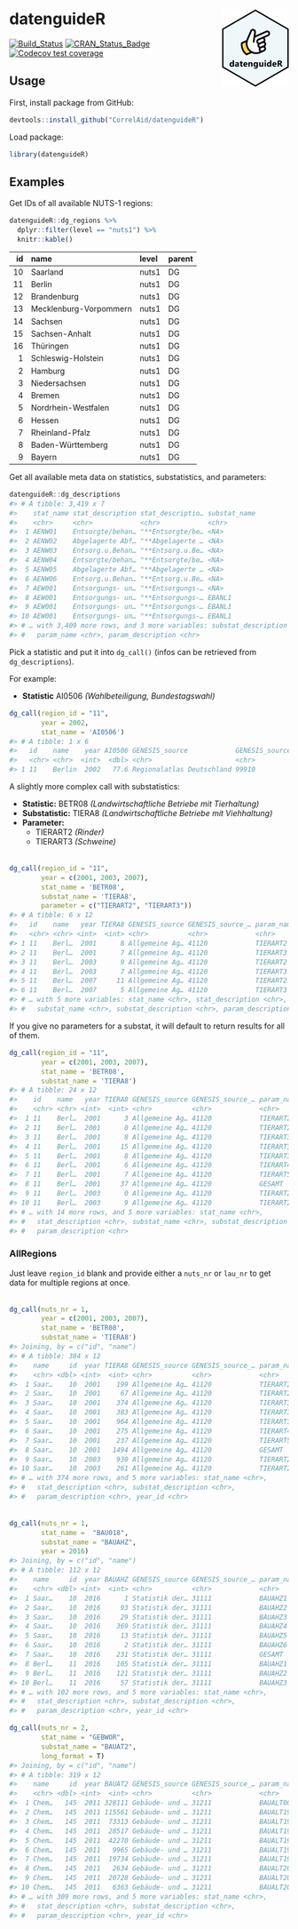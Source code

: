 
<!-- README.md is generated from README.Rmd. Please edit that file -->

# datenguideR <img src='man/figures/logo.png' align="right" height="139" />

<!-- badges: start -->

[![Build\_Status](https://travis-ci.org/CorrelAid/datenguideR.svg?branch=master)](https://travis-ci.org/CorrelAid/datenguideR)
[![CRAN\_Status\_Badge](http://www.r-pkg.org/badges/version/datenguideR)](https://cran.r-project.org/package=datenguideR)
[![Codecov test
coverage](https://codecov.io/gh/CorrelAid/datenguideR/branch/master/graph/badge.svg)](https://codecov.io/gh/CorrelAid/datenguideR?branch=master)
<!-- badges: end -->

## Usage

First, install package from GitHub:

``` r
devtools::install_github("CorrelAid/datenguideR")
```

Load package:

``` r
library(datenguideR)
```

## Examples

Get IDs of all available NUTS-1 regions:

``` r
datenguideR::dg_regions %>%
  dplyr::filter(level == "nuts1") %>%
  knitr::kable()
```

| id | name                   | level | parent |
| -: | :--------------------- | :---- | :----- |
| 10 | Saarland               | nuts1 | DG     |
| 11 | Berlin                 | nuts1 | DG     |
| 12 | Brandenburg            | nuts1 | DG     |
| 13 | Mecklenburg-Vorpommern | nuts1 | DG     |
| 14 | Sachsen                | nuts1 | DG     |
| 15 | Sachsen-Anhalt         | nuts1 | DG     |
| 16 | Thüringen              | nuts1 | DG     |
|  1 | Schleswig-Holstein     | nuts1 | DG     |
|  2 | Hamburg                | nuts1 | DG     |
|  3 | Niedersachsen          | nuts1 | DG     |
|  4 | Bremen                 | nuts1 | DG     |
|  5 | Nordrhein-Westfalen    | nuts1 | DG     |
|  6 | Hessen                 | nuts1 | DG     |
|  7 | Rheinland-Pfalz        | nuts1 | DG     |
|  8 | Baden-Württemberg      | nuts1 | DG     |
|  9 | Bayern                 | nuts1 | DG     |

Get all available meta data on statistics, substatistics, and
parameters:

``` r
datenguideR::dg_descriptions
#> # A tibble: 3,419 x 7
#>    stat_name stat_description stat_descriptio… substat_name
#>    <chr>     <chr>            <chr>            <chr>       
#>  1 AENW01    Entsorgte/behan… "**Entsorgte/be… <NA>        
#>  2 AENW02    Abgelagerte Abf… "**Abgelagerte … <NA>        
#>  3 AENW03    Entsorg.u.Behan… "**Entsorg.u.Be… <NA>        
#>  4 AENW04    Entsorgte/behan… "**Entsorgte/be… <NA>        
#>  5 AENW05    Abgelagerte Abf… "**Abgelagerte … <NA>        
#>  6 AENW06    Entsorg.u.Behan… "**Entsorg.u.Be… <NA>        
#>  7 AEW001    Entsorgungs- un… "**Entsorgungs-… <NA>        
#>  8 AEW001    Entsorgungs- un… "**Entsorgungs-… EBANL1      
#>  9 AEW001    Entsorgungs- un… "**Entsorgungs-… EBANL1      
#> 10 AEW001    Entsorgungs- un… "**Entsorgungs-… EBANL1      
#> # … with 3,409 more rows, and 3 more variables: substat_description <chr>,
#> #   param_name <chr>, param_description <chr>
```

Pick a statistic and put it into `dg_call()` (infos can be retrieved
from `dg_descriptions`).

For example:

  - **Statistic** AI0506 *(Wahlbeteiligung, Bundestagswahl)*

<!-- end list -->

``` r
dg_call(region_id = "11",
        year = 2002,
        stat_name = 'AI0506')
#> # A tibble: 1 x 6
#>   id    name    year AI0506 GENESIS_source            GENESIS_source_nr
#>   <chr> <chr>  <int>  <dbl> <chr>                     <chr>            
#> 1 11    Berlin  2002   77.6 Regionalatlas Deutschland 99910
```

A slightly more complex call with substatistics:

  - **Statistic:** BETR08 *(Landwirtschaftliche Betriebe mit
    Tierhaltung)*
  - **Substatistic:** TIERA8 *(Landwirtschaftliche Betriebe mit
    Viehhaltung)*
  - **Parameter:**
      - TIERART2 *(Rinder)*
      - TIERART3 *(Schweine)*

<!-- end list -->

``` r

dg_call(region_id = "11", 
        year = c(2001, 2003, 2007), 
        stat_name = 'BETR08', 
        substat_name = 'TIERA8', 
        parameter = c("TIERART2", "TIERART3")) 
#> # A tibble: 6 x 12
#>   id    name   year TIERA8 GENESIS_source GENESIS_source_… param_name
#>   <chr> <chr> <int>  <int> <chr>          <chr>            <chr>     
#> 1 11    Berl…  2001      8 Allgemeine Ag… 41120            TIERART2  
#> 2 11    Berl…  2001      7 Allgemeine Ag… 41120            TIERART3  
#> 3 11    Berl…  2003      9 Allgemeine Ag… 41120            TIERART2  
#> 4 11    Berl…  2003      7 Allgemeine Ag… 41120            TIERART3  
#> 5 11    Berl…  2007     11 Allgemeine Ag… 41120            TIERART2  
#> 6 11    Berl…  2007      5 Allgemeine Ag… 41120            TIERART3  
#> # … with 5 more variables: stat_name <chr>, stat_description <chr>,
#> #   substat_name <chr>, substat_description <chr>, param_description <chr>
```

If you give no parameters for a substat, it will default to return
results for all of them.

``` r
dg_call(region_id = "11", 
        year = c(2001, 2003, 2007), 
        stat_name = 'BETR08', 
        substat_name = 'TIERA8') 
#> # A tibble: 24 x 12
#>    id    name   year TIERA8 GENESIS_source GENESIS_source_… param_name
#>    <chr> <chr> <int>  <int> <chr>          <chr>            <chr>     
#>  1 11    Berl…  2001      3 Allgemeine Ag… 41120            TIERART2  
#>  2 11    Berl…  2001      0 Allgemeine Ag… 41120            TIERART210
#>  3 11    Berl…  2001      8 Allgemeine Ag… 41120            TIERART3  
#>  4 11    Berl…  2001     15 Allgemeine Ag… 41120            TIERART304
#>  5 11    Berl…  2001      8 Allgemeine Ag… 41120            TIERART309
#>  6 11    Berl…  2001      6 Allgemeine Ag… 41120            TIERART4  
#>  7 11    Berl…  2001      7 Allgemeine Ag… 41120            TIERART502
#>  8 11    Berl…  2001     37 Allgemeine Ag… 41120            GESAMT    
#>  9 11    Berl…  2003      0 Allgemeine Ag… 41120            TIERART2  
#> 10 11    Berl…  2003      9 Allgemeine Ag… 41120            TIERART210
#> # … with 14 more rows, and 5 more variables: stat_name <chr>,
#> #   stat_description <chr>, substat_name <chr>, substat_description <chr>,
#> #   param_description <chr>
```

### AllRegions

Just leave `region_id` blank and provide either a `nuts_nr` or `lau_nr`
to get data for multiple regions at once.

``` r

dg_call(nuts_nr = 1,
        year = c(2001, 2003, 2007), 
        stat_name = 'BETR08', 
        substat_name = 'TIERA8') 
#> Joining, by = c("id", "name")
#> # A tibble: 384 x 12
#>    name     id  year TIERA8 GENESIS_source GENESIS_source_… param_name
#>    <chr> <dbl> <int>  <int> <chr>          <chr>            <chr>     
#>  1 Saar…    10  2001    199 Allgemeine Ag… 41120            TIERART2  
#>  2 Saar…    10  2001     67 Allgemeine Ag… 41120            TIERART210
#>  3 Saar…    10  2001    374 Allgemeine Ag… 41120            TIERART3  
#>  4 Saar…    10  2001    383 Allgemeine Ag… 41120            TIERART304
#>  5 Saar…    10  2001    964 Allgemeine Ag… 41120            TIERART309
#>  6 Saar…    10  2001    275 Allgemeine Ag… 41120            TIERART4  
#>  7 Saar…    10  2001    237 Allgemeine Ag… 41120            TIERART502
#>  8 Saar…    10  2001   1494 Allgemeine Ag… 41120            GESAMT    
#>  9 Saar…    10  2003    930 Allgemeine Ag… 41120            TIERART2  
#> 10 Saar…    10  2003    261 Allgemeine Ag… 41120            TIERART210
#> # … with 374 more rows, and 5 more variables: stat_name <chr>,
#> #   stat_description <chr>, substat_description <chr>,
#> #   param_description <chr>, year_id <chr>
```

``` r

dg_call(nuts_nr = 1,
        stat_name =  "BAU018",
        substat_name = "BAUAHZ",
        year = 2016)
#> Joining, by = c("id", "name")
#> # A tibble: 112 x 12
#>    name     id  year BAUAHZ GENESIS_source GENESIS_source_… param_name
#>    <chr> <dbl> <int>  <int> <chr>          <chr>            <chr>     
#>  1 Saar…    10  2016      1 Statistik der… 31111            BAUAHZ1   
#>  2 Saar…    10  2016     93 Statistik der… 31111            BAUAHZ2   
#>  3 Saar…    10  2016     29 Statistik der… 31111            BAUAHZ3   
#>  4 Saar…    10  2016    369 Statistik der… 31111            BAUAHZ4   
#>  5 Saar…    10  2016     13 Statistik der… 31111            BAUAHZ5   
#>  6 Saar…    10  2016      2 Statistik der… 31111            BAUAHZ6   
#>  7 Saar…    10  2016    231 Statistik der… 31111            GESAMT    
#>  8 Berl…    11  2016    105 Statistik der… 31111            BAUAHZ1   
#>  9 Berl…    11  2016    121 Statistik der… 31111            BAUAHZ2   
#> 10 Berl…    11  2016     57 Statistik der… 31111            BAUAHZ3   
#> # … with 102 more rows, and 5 more variables: stat_name <chr>,
#> #   stat_description <chr>, substat_description <chr>,
#> #   param_description <chr>, year_id <chr>
```

``` r
dg_call(nuts_nr = 2, 
        stat_name = "GEBWOR", 
        substat_name = "BAUAT2", 
        long_format = T)
#> Joining, by = c("id", "name")
#> # A tibble: 319 x 12
#>    name     id  year BAUAT2 GENESIS_source GENESIS_source_… param_name
#>    <chr> <dbl> <int>  <int> <chr>          <chr>            <chr>     
#>  1 Chem…   145  2011 328111 Gebäude- und … 31211            BAUALT000…
#>  2 Chem…   145  2011 115561 Gebäude- und … 31211            BAUALT191…
#>  3 Chem…   145  2011  73313 Gebäude- und … 31211            BAUALT194…
#>  4 Chem…   145  2011  28517 Gebäude- und … 31211            BAUALT197…
#>  5 Chem…   145  2011  42270 Gebäude- und … 31211            BAUALT198…
#>  6 Chem…   145  2011   9965 Gebäude- und … 31211            BAUALT199…
#>  7 Chem…   145  2011  19734 Gebäude- und … 31211            BAUALT199…
#>  8 Chem…   145  2011   2634 Gebäude- und … 31211            BAUALT200…
#>  9 Chem…   145  2011  20728 Gebäude- und … 31211            BAUALT200…
#> 10 Chem…   145  2011   6363 Gebäude- und … 31211            BAUALT200…
#> # … with 309 more rows, and 5 more variables: stat_name <chr>,
#> #   stat_description <chr>, substat_description <chr>,
#> #   param_description <chr>, year_id <chr>
```

<!-- # ```{r} -->

<!-- # library(datenguideR) -->

<!-- # debugonce(datenguideR:::add_substat_info) -->

<!-- # dg_call(lau_nr = 1, parent_chr = 10041,  -->

<!-- #         stat_name =  "BAU018", -->

<!-- #         substat_name = "BAUAHZ",) -->

<!-- # ``` -->
